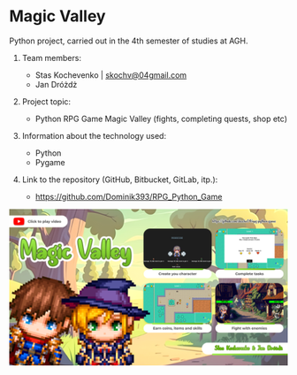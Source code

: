 # Magic Valley

Python project, carried out in the 4th semester of studies at AGH.

1) Team members: 
   - Stas Kochevenko | skochv@04gmail.com
   - Jan Dróżdż

2) Project topic: 
   - Python RPG Game Magic Valley (fights, completing quests, shop etc)

3) Information about the technology used:
   - Python
   - Pygame

4) Link to the repository (GitHub, Bitbucket, GitLab, itp.): 
   - https://github.com/Dominik393/RPG_Python_Game
   
[![game_banner](baner.png)](https://www.youtube.com/watch?v=M2kYhqqz4nw)
